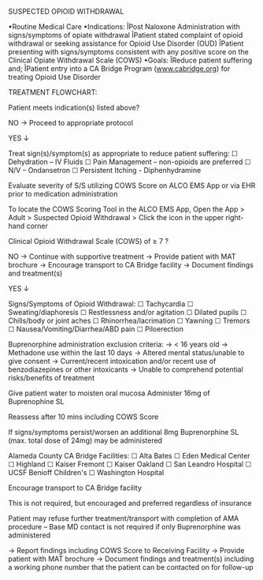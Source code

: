 SUSPECTED OPIOID WITHDRAWAL

•Routine Medical Care
•Indications:
ÎPost Naloxone Administration with signs/symptoms of opiate withdrawal
ÎPatient stated complaint of opioid withdrawal or seeking assistance for Opioid Use Disorder (OUD)
ÎPatient presenting with signs/symptoms consistent with any positive score on the Clinical Opiate Withdrawal Scale (COWS)
•Goals:
ÎReduce patient suffering and;
ÎPatient entry into a CA Bridge Program (www.cabridge.org) for treating Opioid Use Disorder

TREATMENT FLOWCHART:

Patient meets indication(s) listed above?

NO → Proceed to appropriate protocol

YES ↓

Treat sign(s)/symptom(s) as appropriate to reduce patient suffering:
 ☐ Dehydration – IV Fluids
 ☐ Pain Management – non-opioids are preferred
 ☐ N/V – Ondansetron
 ☐ Persistent Itching - Diphenhydramine

Evaluate severity of S/S utilizing COWS Score on ALCO EMS App or via EHR prior to medication administration

To locate the COWS Scoring Tool in the ALCO EMS App, Open the App > Adult > Suspected Opioid Withdrawal > Click the icon in the upper right-hand corner

Clinical Opioid Withdrawal Scale (COWS) of ≥ 7 ?

NO → Continue with supportive treatment
     → Provide patient with MAT brochure
     → Encourage transport to CA Bridge facility
     → Document findings and treatment(s)

YES ↓

Signs/Symptoms of Opioid Withdrawal:
 ☐ Tachycardia
 ☐ Sweating/diaphoresis
 ☐ Restlessness and/or agitation
 ☐ Dilated pupils
 ☐ Chills/body or joint aches
 ☐ Rhinorrhea/lacrimation
 ☐ Yawning
 ☐ Tremors
 ☐ Nausea/Vomiting/Diarrhea/ABD pain
 ☐ Piloerection

Buprenorphine administration exclusion criteria:
→ < 16 years old
→ Methadone use within the last 10 days
→ Altered mental status/unable to give consent
→ Current/recent intoxication and/or recent use of benzodiazepines or other intoxicants
→ Unable to comprehend potential risks/benefits of treatment

Give patient water to moisten oral mucosa
Administer 16mg of Buprenophine SL

Reassess after 10 mins including COWS Score

If signs/symptoms persist/worsen an additional 8mg Buprenorphine SL (max. total dose of 24mg) may be administered

Alameda County CA Bridge Facilities:
 ☐ Alta Bates
 ☐ Eden Medical Center
 ☐ Highland
 ☐ Kaiser Fremont
 ☐ Kaiser Oakland
 ☐ San Leandro Hospital
 ☐ UCSF Benioff Children's
 ☐ Washington Hospital

Encourage transport to CA Bridge facility

This is not required, but encouraged and preferred regardless of insurance

Patient may refuse further treatment/transport with completion of AMA procedure – Base MD contact is not required if only Buprenorphine was administered

→ Report findings including COWS Score to Receiving Facility
→ Provide patient with MAT brochure
→ Document findings and treatment(s) including a working phone number that the patient can be contacted on for follow-up





